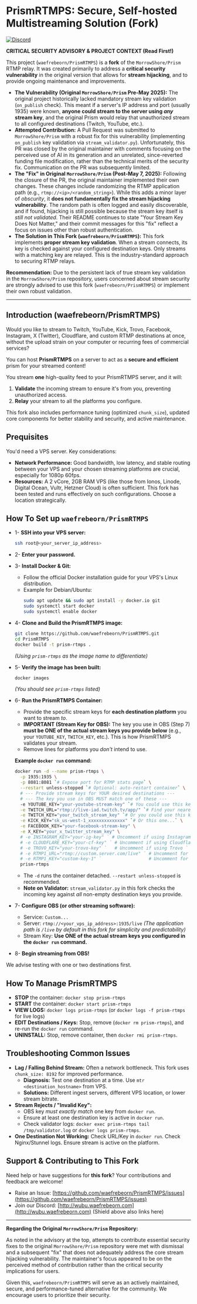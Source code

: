 # PrismRTMPS: Secure, Self-hosted Multistreaming Solution (Fork)

[![Discord](https://img.shields.io/discord/1303046473985818654?label=Discord&logo=discord&style=for-the-badge)](http://wubu.waefrebeorn.com)

**CRITICAL SECURITY ADVISORY & PROJECT CONTEXT (Read First!)**

This project (`waefrebeorn/PrismRTMPS`) is a **fork** of the `MorrowShore/Prism` RTMP relay. It was created primarily to address a **critical security vulnerability** in the original version that allows for **stream hijacking**, and to provide ongoing maintenance and improvements.

*   **The Vulnerability (Original `MorrowShore/Prism` Pre-May 2025):** The original project historically lacked mandatory stream key validation (`on_publish` check). This meant if a server's IP address and port (usually 1935) were known, **anyone could stream to the server using *any* stream key**, and the original Prism would relay that unauthorized stream to all configured destinations (Twitch, YouTube, etc.).
*   **Attempted Contribution:** A Pull Request was submitted to `MorrowShore/Prism` with a robust fix for this vulnerability (implementing `on_publish` key validation via `stream_validator.py`). Unfortunately, this PR was closed by the original maintainer with comments focusing on the perceived use of AI in its generation and an unrelated, since-reverted funding file modification, rather than the technical merits of the security fix. Communication on the PR was subsequently limited.
*   **The "Fix" in Original `MorrowShore/Prism` (Post-May 7, 2025):** Following the closure of the PR, the original maintainer implemented their own changes. These changes include randomizing the RTMP application path (e.g., `rtmp://<ip>/<random_string>`). While this adds a minor layer of *obscurity*, it **does not fundamentally fix the stream hijacking vulnerability**. The random path is often logged and easily discoverable, and if found, hijacking is still possible because the stream key itself is *still not validated*. Their README continues to state "Your Stream Key Does Not Matter," and their commit messages for this "fix" reflect a focus on issues other than robust authentication.
*   **The Solution in This Fork (`waefrebeorn/PrismRTMPS`):** This fork implements **proper stream key validation**. When a stream connects, its key is checked against your configured destination keys. Only streams with a matching key are relayed. This is the industry-standard approach to securing RTMP relays.

**Recommendation:** Due to the persistent lack of true stream key validation in the `MorrowShore/Prism` repository, users concerned about stream security are strongly advised to use this fork (`waefrebeorn/PrismRTMPS`) or implement their own robust validation.

---

## Introduction (waefrebeorn/PrismRTMPS)

Would you like to stream to Twitch, YouTube, Kick, Trovo, Facebook, Instagram, X (Twitter), Cloudflare, and custom RTMP destinations at once, without the upload strain on your computer or recurring fees of commercial services?

You can host **PrismRTMPS** on a server to act as a **secure and efficient** prism for your streamed content!

You stream **one** high-quality feed to your PrismRTMPS server, and it will:
1.  **Validate** the incoming stream to ensure it's from you, preventing unauthorized access.
2.  **Relay** your stream to all the platforms you configure.

This fork also includes performance tuning (optimized `chunk_size`), updated core components for better stability and security, and active maintenance.

## Prequisites

You'd need a VPS server. Key considerations:
*   **Network Performance:** Good bandwidth, low latency, and stable routing between your VPS and your chosen streaming platforms are crucial, especially for 1080p 60fps.
*   **Resources:** A 2 vCore, 2GB RAM VPS (like those from Ionos, Linode, Digital Ocean, Vultr, Hetzner Cloud) is often sufficient. This fork has been tested and runs effectively on such configurations. Choose a location strategically.

## How To Set up `waefrebeorn/PrismRTMPS`

*   1- **SSH into your VPS server:**
    ```bash
    ssh root@<your_server_ip_address>
    ```

*   2- **Enter your password.**

*   3- **Install Docker & Git:**
    *   Follow the official Docker installation guide for your VPS's Linux distribution.
    *   Example for Debian/Ubuntu:
        ```bash
        sudo apt update && sudo apt install -y docker.io git
        sudo systemctl start docker
        sudo systemctl enable docker
        ```

*   4- **Clone and Build the PrismRTMPS image:**
    ```bash
    git clone https://github.com/waefrebeorn/PrismRTMPS.git
    cd PrismRTMPS
    docker build -t prism-rtmps . 
    ```
    *(Using `prism-rtmps` as the image name to differentiate)*

*   5- **Verify the image has been built:**
    ```bash
    docker images
    ```
    *(You should see `prism-rtmps` listed)*

*   6- **Run the PrismRTMPS Container:**
    *   Provide the specific stream keys for **each destination platform** you want to stream *to*.
    *   **IMPORTANT (Stream Key for OBS):** The key you use in OBS (Step 7) **must be ONE of the actual stream keys you provide below** (e.g., your `YOUTUBE_KEY`, `TWITCH_KEY`, etc.). This is how PrismRTMPS validates your stream.
    *   Remove lines for platforms you *don't* intend to use.

    **Example `docker run` command:**
    ```bash
    docker run -d --name prism-rtmps \
      -p 1935:1935 \
      -p 8081:8081 `# Expose port for RTMP stats page` \
      --restart unless-stopped `# Optional: auto-restart container` \
      # --- Provide stream keys for YOUR desired destinations ---
      # --- The key you use in OBS MUST match one of these ---
      -e YOUTUBE_KEY="your-youtube-stream-key" `# You could use this key in OBS` \
      -e TWITCH_URL="rtmp://live-iad.twitch.tv/app/" `# Find your nearest Twitch ingest server!` \
      -e TWITCH_KEY="your_twitch_stream_key" `# Or you could use this key in OBS` \
      -e KICK_KEY="sk_us-west-1_xxxxxxxxxxxxxx" `# Or this one...` \
      -e FACEBOOK_KEY="your-facebook-stream-key" \
      -e X_KEY="your_x_twitter_stream_key" \
      # -e INSTAGRAM_KEY="your-ig-key" ` # Uncomment if using Instagram ` \
      # -e CLOUDFLARE_KEY="your-cf-key" ` # Uncomment if using Cloudflare ` \
      # -e TROVO_KEY="your-trovo-key" `   # Uncomment if using Trovo ` \
      # -e RTMP1_URL="rtmp://custom.server.com/live" ` # Uncomment for Custom Dest 1 ` \
      # -e RTMP1_KEY="custom-key-1" `                  # Uncomment for Custom Dest 1 ` \
      prism-rtmps 
    ```
    *   The `-d` runs the container detached. `--restart unless-stopped` is recommended.
    *   **Note on Validator:** `stream_validator.py` in this fork checks the incoming key against *all* non-empty destination keys you provide.

*   7- **Configure OBS (or other streaming software):**
    *   Service: `Custom...`
    *   Server: `rtmp://<your_vps_ip_address>:1935/live`
        *(The application path is `/live` by default in this fork for simplicity and predictability)*
    *   Stream Key: **Use ONE of the actual stream keys you configured in the `docker run` command.**

*   8- **Begin streaming from OBS!**


We advise testing with one or two destinations first.

## How To Manage PrismRTMPS

*   **STOP** the container: `docker stop prism-rtmps`
*   **START** the container: `docker start prism-rtmps`
*   **VIEW LOGS:** `docker logs prism-rtmps` (or `docker logs -f prism-rtmps` for live logs)
*   **EDIT Destinations / Keys:** Stop, remove (`docker rm prism-rtmps`), and re-run the `docker run` command.
*   **UNINSTALL:** Stop, remove container, then `docker rmi prism-rtmps`.

## Troubleshooting Common Issues

*   **Lag / Falling Behind Stream:** Often a network bottleneck. This fork uses `chunk_size: 8192` for improved performance.
    *   **Diagnosis:** Test one destination at a time. Use `mtr <destination_hostname>` from VPS.
    *   **Solutions:** Different ingest servers, different VPS location, or lower stream bitrate.
*   **Stream Rejects / "Invalid Key":**
    *   OBS key *must exactly match* one key from `docker run`.
    *   Ensure at least one destination key is active in `docker run`.
    *   Check validator logs: `docker exec prism-rtmps tail /tmp/validator.log` or `docker logs prism-rtmps`.
*   **One Destination Not Working:** Check URL/Key in `docker run`. Check Nginx/Stunnel logs. Ensure stream is active on the platform.

## Support & Contributing to This Fork

Need help or have suggestions for **this fork**? Your contributions and feedback are welcome!

*   Raise an Issue: [https://github.com/waefrebeorn/PrismRTMPS/issues](https://github.com/waefrebeorn/PrismRTMPS/issues)
*   Join our Discord: [http://wubu.waefrebeorn.com](http://wubu.waefrebeorn.com) (Shield above also links here)

---
**Regarding the Original `MorrowShore/Prism` Repository:**

As noted in the advisory at the top, attempts to contribute essential security fixes to the original `MorrowShore/Prism` repository were met with dismissal and a subsequent "fix" that does not adequately address the core stream hijacking vulnerability. The maintainer's focus appeared to be on the perceived method of contribution rather than the critical security implications for users.

Given this, `waefrebeorn/PrismRTMPS` will serve as an actively maintained, secure, and performance-tuned alternative for the community. We encourage users to prioritize their security.
